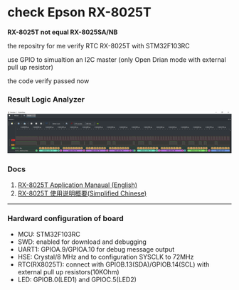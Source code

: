 check Epson RX-8025T
===

**RX-8025T not equal RX-8025SA/NB**

the repositry for me verify RTC RX-8025T with STM32F103RC

use GPIO to simualtion an I2C master (only Open Drian mode with external pull up resistor)

the code verify passed now

### Result Logic Analyzer
![result](Docs/rtc_test.png)

### Docs
1. [RX-8025T Application Manaual (English)](Docs/RX-8025T%20Application%20Manual.pdf)
1. [RX-8025T 使用说明概要(Simplified Chinese)](Docs/EPSON-RX8025T.pdf)

--------------

### Hardward configuration of board

* MCU: STM32F103RC
* SWD: enabled for download and debugging
* UART1: GPIOA.9/GPIOA.10 for debug message output
* HSE: Crystal/8 MHz and to configuration SYSCLK to 72MHz
* RTC(RX8025T): connect with GPIOB.13(SDA)/GPIOB.14(SCL) with external pull up resistors(10KOhm)
* LED: GPIOB.0(LED1) and GPIOC.5(LED2)
